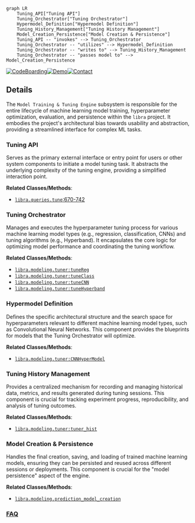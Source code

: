 ```mermaid
graph LR
    Tuning_API["Tuning API"]
    Tuning_Orchestrator["Tuning Orchestrator"]
    Hypermodel_Definition["Hypermodel Definition"]
    Tuning_History_Management["Tuning History Management"]
    Model_Creation_Persistence["Model Creation & Persistence"]
    Tuning_API -- "invokes" --> Tuning_Orchestrator
    Tuning_Orchestrator -- "utilizes" --> Hypermodel_Definition
    Tuning_Orchestrator -- "writes to" --> Tuning_History_Management
    Tuning_Orchestrator -- "passes model to" --> Model_Creation_Persistence
```

[![CodeBoarding](https://img.shields.io/badge/Generated%20by-CodeBoarding-9cf?style=flat-square)](https://github.com/CodeBoarding/GeneratedOnBoardings)[![Demo](https://img.shields.io/badge/Try%20our-Demo-blue?style=flat-square)](https://www.codeboarding.org/demo)[![Contact](https://img.shields.io/badge/Contact%20us%20-%20contact@codeboarding.org-lightgrey?style=flat-square)](mailto:contact@codeboarding.org)

## Details

The `Model Training & Tuning Engine` subsystem is responsible for the entire lifecycle of machine learning model training, hyperparameter optimization, evaluation, and persistence within the `libra` project. It embodies the project's architectural bias towards usability and abstraction, providing a streamlined interface for complex ML tasks.

### Tuning API
Serves as the primary external interface or entry point for users or other system components to initiate a model tuning task. It abstracts the underlying complexity of the tuning engine, providing a simplified interaction point.


**Related Classes/Methods**:

- <a href="https://github.com/Palashio/libra/blob/master/libra/queries.py#L670-L742" target="_blank" rel="noopener noreferrer">`libra.queries.tune`:670-742</a>


### Tuning Orchestrator
Manages and executes the hyperparameter tuning process for various machine learning model types (e.g., regression, classification, CNNs) and tuning algorithms (e.g., Hyperband). It encapsulates the core logic for optimizing model performance and coordinating the tuning workflow.


**Related Classes/Methods**:

- <a href="https://github.com/Palashio/libra/blob/master/libra/modeling/tuner.py" target="_blank" rel="noopener noreferrer">`libra.modeling.tuner:tuneReg`</a>
- <a href="https://github.com/Palashio/libra/blob/master/libra/modeling/tuner.py" target="_blank" rel="noopener noreferrer">`libra.modeling.tuner:tuneClass`</a>
- <a href="https://github.com/Palashio/libra/blob/master/libra/modeling/tuner.py" target="_blank" rel="noopener noreferrer">`libra.modeling.tuner:tuneCNN`</a>
- <a href="https://github.com/Palashio/libra/blob/master/libra/modeling/tuner.py" target="_blank" rel="noopener noreferrer">`libra.modeling.tuner:tuneHyperband`</a>


### Hypermodel Definition
Defines the specific architectural structure and the search space for hyperparameters relevant to different machine learning model types, such as Convolutional Neural Networks. This component provides the blueprints for models that the Tuning Orchestrator will optimize.


**Related Classes/Methods**:

- <a href="https://github.com/Palashio/libra/blob/master/libra/modeling/tuner.py" target="_blank" rel="noopener noreferrer">`libra.modeling.tuner:CNNHyperModel`</a>


### Tuning History Management
Provides a centralized mechanism for recording and managing historical data, metrics, and results generated during tuning sessions. This component is crucial for tracking experiment progress, reproducibility, and analysis of tuning outcomes.


**Related Classes/Methods**:

- <a href="https://github.com/Palashio/libra/blob/master/libra/modeling/tuner.py" target="_blank" rel="noopener noreferrer">`libra.modeling.tuner:tuner_hist`</a>


### Model Creation & Persistence
Handles the final creation, saving, and loading of trained machine learning models, ensuring they can be persisted and reused across different sessions or deployments. This component is crucial for the "model persistence" aspect of the engine.


**Related Classes/Methods**:

- <a href="https://github.com/Palashio/libra/blob/master/libra/modeling/prediction_model_creation.py" target="_blank" rel="noopener noreferrer">`libra.modeling.prediction_model_creation`</a>




### [FAQ](https://github.com/CodeBoarding/GeneratedOnBoardings/tree/main?tab=readme-ov-file#faq)